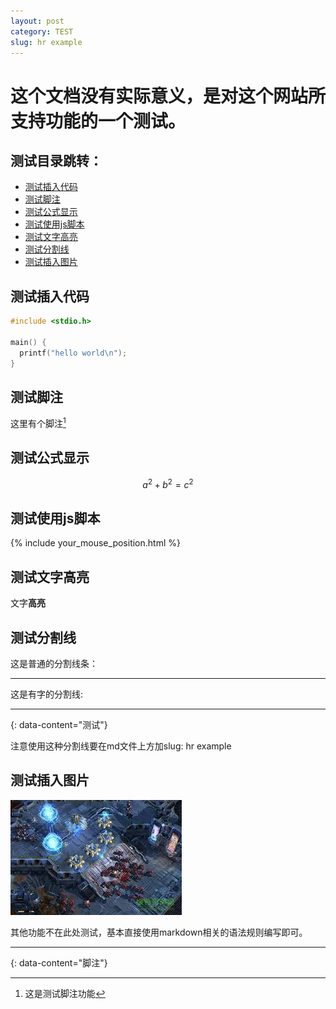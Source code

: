 ```yaml
---
layout: post
category: TEST
slug: hr example
---
```


# 这个文档没有实际意义，是对这个网站所支持功能的一个测试。

## 测试目录跳转：

* [测试插入代码](#测试插入代码)
* [测试脚注](#测试脚注)
* [测试公式显示](#测试公式显示)
* [测试使用js脚本](#测试使用js脚本)
* [测试文字高亮](#测试文字高亮)
* [测试分割线](#测试分割线)
* [测试插入图片](#测试插入图片)

## 测试插入代码

```c
#include <stdio.h>

main() {
  printf("hello world\n");
}
```

## 测试脚注

这里有个脚注[^1]

## 测试公式显示

$$
a^2+b^2 = c^2
$$

## 测试使用js脚本

{% include your_mouse_position.html %}

## 测试文字高亮

文字**高亮**

## 测试分割线

这是普通的分割线条：

---

这是有字的分割线:

---
{: data-content="测试"}

注意使用这种分割线要在md文件上方加slug: hr example

## 测试插入图片

![scarcraft2](https://raw.githubusercontent.com/J-XZ/blog/master/assets/pic/sc2.jpeg)

其他功能不在此处测试，基本直接使用markdown相关的语法规则编写即可。

---
{: data-content="脚注"}

[^1]: 这是测试脚注功能

